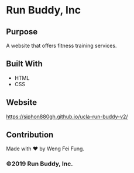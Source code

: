 # Run Buddy, Inc

## Purpose
A website that offers fitness training services. 

## Built With
* HTML
* CSS

## Website
https://siphon880gh.github.io/ucla-run-buddy-v2/

## Contribution
Made with ❤️ by Weng Fei Fung.

### ©️2019 Run Buddy, Inc.
